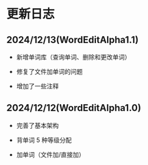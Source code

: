 # 更新日志

## 2024/12/13(WordEditAlpha1.1)

- 新增单词库（查询单词、删除和更改单词）

- 修复了文件加单词的问题

- 增加了一些注释

## 2024/12/12(WordEditAlpha1.0)

- 完善了基本架构

- 背单词 5 种等级分配

- 加单词（文件加/直接加）